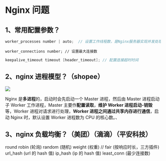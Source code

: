 # Nginx 问题

## 1、常用配置参数？

```java
worker_processes number | auto;  // 设置工作线程数，是Nginx服务器实现并发处理服务的关键所在。
```

```tsx
worker_connections number; // 设置最大连接数
```

```Java
keepalive_timeout timeout [header_timeout]; // 配置连接超时时间
```

## 2、nginx 进程模型？（shopee）

![](nginx.png)

Nginx 是**多进程**的，启动时会先启动一个 Master 进程，然后由 Master 进程启动 子 Worker 工作进程，Master 主要作**配置读取**，**维护 Worker 进程启动-销毁**等，Worker 进程对请求进行处理，**Worker 进程之间通过共享内存进行通信**，启动 Nginx 时，默认设置 Worker 进程数为 CPU 的核心数。、

## 3、nginx 负载均衡？（美团）（滴滴）（平安科技）

round robin (轮询)
random (随机)
weight (权重)
// fair (按响应时长，三方插件)
url_hash (url 的 hash 值)
ip_hash (ip 的 hash 值)
least_conn (最少连接数)
